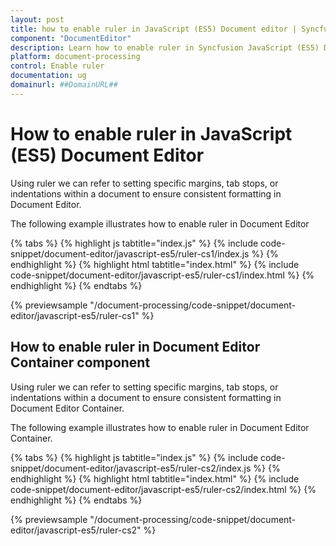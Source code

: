 ```yaml
---
layout: post
title: how to enable ruler in JavaScript (ES5) Document editor | Syncfusion
component: "DocumentEditor"
description: Learn how to enable ruler in Syncfusion JavaScript (ES5) Document editor control of Syncfusion Essential JS 2 and more.
platform: document-processing
control: Enable ruler 
documentation: ug
domainurl: ##DomainURL##
---
```


# How to enable ruler in JavaScript (ES5) Document Editor

Using ruler we can refer to setting specific margins, tab stops, or indentations within a document to ensure consistent formatting in Document Editor.

The following example illustrates how to enable ruler in Document Editor

{% tabs %}
{% highlight js tabtitle="index.js" %}
{% include code-snippet/document-editor/javascript-es5/ruler-cs1/index.js %}
{% endhighlight %}
{% highlight html tabtitle="index.html" %}
{% include code-snippet/document-editor/javascript-es5/ruler-cs1/index.html %}
{% endhighlight %}
{% endtabs %}

{% previewsample "/document-processing/code-snippet/document-editor/javascript-es5/ruler-cs1" %}

## How to enable ruler in Document Editor Container component

Using ruler we can refer to setting specific margins, tab stops, or indentations within a document to ensure consistent formatting in Document Editor Container.

The following example illustrates how to enable ruler in Document Editor Container.

{% tabs %}
{% highlight js tabtitle="index.js" %}
{% include code-snippet/document-editor/javascript-es5/ruler-cs2/index.js %}
{% endhighlight %}
{% highlight html tabtitle="index.html" %}
{% include code-snippet/document-editor/javascript-es5/ruler-cs2/index.html %}
{% endhighlight %}
{% endtabs %}

{% previewsample "/document-processing/code-snippet/document-editor/javascript-es5/ruler-cs2" %}

